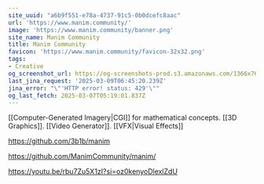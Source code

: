 ```yaml
---
site_uuid: "a6b9f551-e78a-4737-91c5-0b0dcefc8aac"
url: 'https://www.manim.community/'
image: 'https://www.manim.community/banner.png'
site_name: Manim Community
title: Manim Community
favicon: 'https://www.manim.community/favicon-32x32.png'
tags:
- Creative
og_screenshot_url: https://og-screenshots-prod.s3.amazonaws.com/1366x768/80/false/c0f64b5de366cf8f303b5b8be64ef39d13087eb16002e41c9faa2054bd1bee05.jpeg
last_jina_request: '2025-03-09T06:45:20.239Z'
jina_error: "\"'HTTP error! status: 429'\""
og_last_fetch: 2025-03-07T05:19:01.837Z
---
```


[[Computer-Generated Imagery|CGI]] for mathematical concepts. [[3D Graphics]].  [[Video Generator]]. [[VFX|Visual Effects]]

https://github.com/3b1b/manim

https://github.com/ManimCommunity/manim/

https://youtu.be/rbu7Zu5X1zI?si=oz0kenyoDlexlZdU
